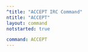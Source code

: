 ```yaml
---
^title: "ACCEPT IRC Command"
ntitle: "ACCEPT"
layout: command
notstarted: true

command: ACCEPT
---
```

